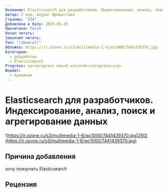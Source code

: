```yaml
---
Название: Elasticsearch для разработчиков. Индексирование, анализ, поиск и агрегирование данных
Автор: 2 изд, Анураг Шривастава
Страниц: "334"
Добавлена в базу: 2025-05-29
Прочитана: false
Начал читать: 
Закончил читать: 
Тип: "[[Книга]]"
Обложка: https://ir.ozone.ru/s3/multimedia-1-6/wc1000/7441439370.jpg
Категории:
  - разработка
  - Elasticsearch
Progress: <p><progress max=0 value=0></progress></p>
Формат:
  - бумажная
---
```

# Elasticsearch для разработчиков. Индексирование, анализ, поиск и агрегирование данных

![https://ir.ozone.ru/s3/multimedia-1-6/wc1000/7441439370.jpg|250](https://ir.ozone.ru/s3/multimedia-1-6/wc1000/7441439370.jpg)

## Причина добавления

хочу поизучать Elasticsearch
## Рецензия
